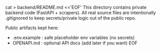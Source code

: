 cat > backend/README.md <<'EOF'
This directory contains private backend code (FastAPI + scrapers).
All real source files are intentionally .gitignored to keep secrets/private logic out of the public repo.

Public artifacts kept here:
- .env.example : safe placeholder env variables (no secrets)
- OPENAPI.md   : optional API docs (add later if you want)
  EOF